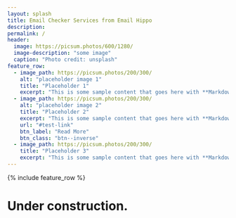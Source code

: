 ```yaml
---
layout: splash
title: Email Checker Services from Email Hippo
description: 
permalink: /
header:
  image: https://picsum.photos/600/1280/
  image-description: "some image"
  caption: "Photo credit: unsplash"
feature_row:
  - image_path: https://picsum.photos/200/300/
    alt: "placeholder image 1"
    title: "Placeholder 1"
    excerpt: "This is some sample content that goes here with **Markdown** formatting."
  - image_path: https://picsum.photos/200/300/
    alt: "placeholder image 2"
    title: "Placeholder 2"
    excerpt: "This is some sample content that goes here with **Markdown** formatting."
    url: "#test-link"
    btn_label: "Read More"
    btn_class: "btn--inverse"
  - image_path: https://picsum.photos/200/300/
    title: "Placeholder 3"
    excerpt: "This is some sample content that goes here with **Markdown** formatting."
---
```



{% include feature_row %}
# Under construction.

